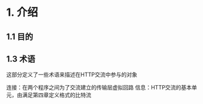 # 1. 介绍
## 1.1 目的
## 1.3 术语
这部分定义了一些术语来描述在HTTP交流中参与的对象
 
连接：在两个程序之间为了交流建立的传输层虚拟回路
信息：HTTP交流的基本单元，由满足第四章定义格式的比特流
